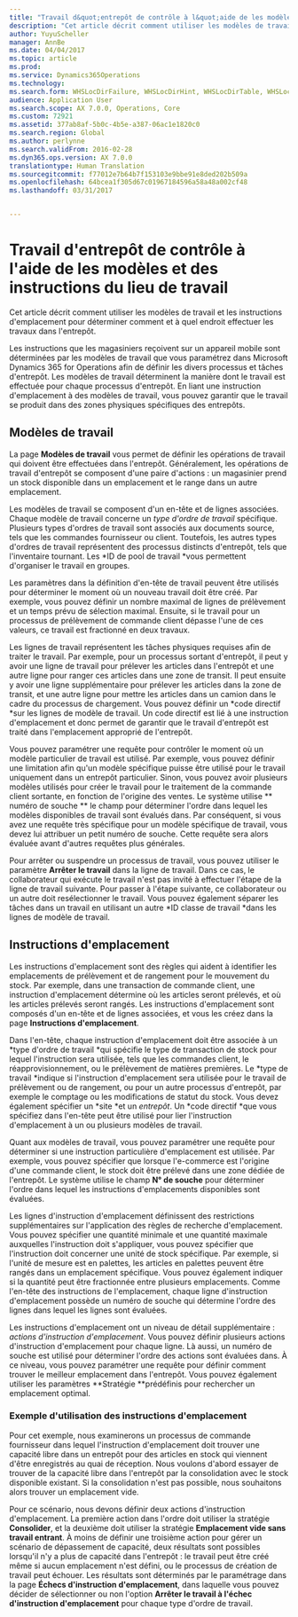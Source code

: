 ```yaml
---
title: "Travail d&quot;entrepôt de contrôle à l&quot;aide de les modèles et des instructions du lieu de travail"
description: "Cet article décrit comment utiliser les modèles de travail et les instructions d&quot;emplacement pour déterminer comment et à quel endroit effectuer les travaux dans l&quot;entrepôt."
author: YuyuScheller
manager: AnnBe
ms.date: 04/04/2017
ms.topic: article
ms.prod: 
ms.service: Dynamics365Operations
ms.technology: 
ms.search.form: WHSLocDirFailure, WHSLocDirHint, WHSLocDirTable, WHSLocDirTableUOM, WHSRFMenuItem, WHSWork, WHSWorkClass, WHSWorkPool, WHSWorkTemplateTable
audience: Application User
ms.search.scope: AX 7.0.0, Operations, Core
ms.custom: 72921
ms.assetid: 377ab8af-5b0c-4b5e-a387-06ac1e1820c0
ms.search.region: Global
ms.author: perlynne
ms.search.validFrom: 2016-02-28
ms.dyn365.ops.version: AX 7.0.0
translationtype: Human Translation
ms.sourcegitcommit: f77012e7b64b7f153103e9bbe91e8ded202b509a
ms.openlocfilehash: 64bcea1f305d67c01967184596a58a48a002cf48
ms.lasthandoff: 03/31/2017


---
```


# <a name="control-warehouse-work-by-using-work-templates-and-location-directives"></a>Travail d'entrepôt de contrôle à l'aide de les modèles et des instructions du lieu de travail

Cet article décrit comment utiliser les modèles de travail et les instructions d'emplacement pour déterminer comment et à quel endroit effectuer les travaux dans l'entrepôt.

Les instructions que les magasiniers reçoivent sur un appareil mobile sont déterminées par les modèles de travail que vous paramétrez dans Microsoft Dynamics 365 for Operations afin de définir les divers processus et tâches d'entrepôt. Les modèles de travail déterminent la manière dont le travail est effectuée pour chaque processus d'entrepôt. En liant une instruction d'emplacement à des modèles de travail, vous pouvez garantir que le travail se produit dans des zones physiques spécifiques des entrepôts.

## <a name="work-templates"></a>Modèles de travail
La page **Modèles de travail** vous permet de définir les opérations de travail qui doivent être effectuées dans l'entrepôt. Généralement, les opérations de travail d'entrepôt se composent d'une paire d'actions : un magasinier prend un stock disponible dans un emplacement et le range dans un autre emplacement. 

Les modèles de travail se composent d'un en-tête et de lignes associées. Chaque modèle de travail concerne un *type d'ordre de travail* spécifique. Plusieurs types d'ordres de travail sont associés aux documents source, tels que les commandes fournisseur ou client. Toutefois, les autres types d'ordres de travail représentent des processus distincts d'entrepôt, tels que l'inventaire tournant. Les *ID de pool de travail *vous permettent d'organiser le travail en groupes. 

Les paramètres dans la définition d'en-tête de travail peuvent être utilisés pour déterminer le moment où un nouveau travail doit être créé. Par exemple, vous pouvez définir un nombre maximal de lignes de prélèvement et un temps prévu de sélection maximal. Ensuite, si le travail pour un processus de prélèvement de commande client dépasse l'une de ces valeurs, ce travail est fractionné en deux travaux. 

Les lignes de travail représentent les tâches physiques requises afin de traiter le travail. Par exemple, pour un processus sortant d'entrepôt, il peut y avoir une ligne de travail pour prélever les articles dans l'entrepôt et une autre ligne pour ranger ces articles dans une zone de transit. Il peut ensuite y avoir une ligne supplémentaire pour prélever les articles dans la zone de transit, et une autre ligne pour mettre les articles dans un camion dans le cadre du processus de chargement. Vous pouvez définir un *code directif *sur les lignes de modèle de travail. Un code directif est lié à une instruction d'emplacement et donc permet de garantir que le travail d'entrepôt est traité dans l'emplacement approprié de l'entrepôt. 

Vous pouvez paramétrer une requête pour contrôler le moment où un modèle particulier de travail est utilisé. Par exemple, vous pouvez définir une limitation afin qu'un modèle spécifique puisse être utilisé pour le travail uniquement dans un entrepôt particulier. Sinon, vous pouvez avoir plusieurs modèles utilisés pour créer le travail pour le traitement de la commande client sortante, en fonction de l'origine des ventes. Le système utilise ** numéro de souche ** le champ pour déterminer l'ordre dans lequel les modèles disponibles de travail sont évalués dans. Par conséquent, si vous avez une requête très spécifique pour un modèle spécifique de travail, vous devez lui attribuer un petit numéro de souche. Cette requête sera alors évaluée avant d'autres requêtes plus générales. 

Pour arrêter ou suspendre un processus de travail, vous pouvez utiliser le paramètre **Arrêter le travail** dans la ligne de travail. Dans ce cas, le collaborateur qui exécute le travail n'est pas invité à effectuer l'étape de la ligne de travail suivante. Pour passer à l'étape suivante, ce collaborateur ou un autre doit resélectionner le travail. Vous pouvez également séparer les tâches dans un travail en utilisant un autre *ID classe de travail *dans les lignes de modèle de travail.

## <a name="location-directives"></a>Instructions d'emplacement
Les instructions d'emplacement sont des règles qui aident à identifier les emplacements de prélèvement et de rangement pour le mouvement du stock. Par exemple, dans une transaction de commande client, une instruction d'emplacement détermine où les articles seront prélevés, et où les articles prélevés seront rangés. Les instructions d'emplacement sont composés d'un en-tête et de lignes associées, et vous les créez dans la page **Instructions d'emplacement**. 

Dans l'en-tête, chaque instruction d'emplacement doit être associée à un *type d'ordre de travail *qui spécifie le type de transaction de stock pour lequel l'instruction sera utilisée, tels que les commandes client, le réapprovisionnement, ou le prélèvement de matières premières. Le *type de travail *indique si l'instruction d'emplacement sera utilisée pour le travail de prélèvement ou de rangement, ou pour un autre processus d'entrepôt, par exemple le comptage ou les modifications de statut du stock. Vous devez également spécifier un *site *et un *entrepôt*. Un *code directif *que vous spécifiez dans l'en-tête peut être utilisé pour lier l'instruction d'emplacement à un ou plusieurs modèles de travail. 

Quant aux modèles de travail, vous pouvez paramétrer une requête pour déterminer si une instruction particulière d'emplacement est utilisée. Par exemple, vous pouvez spécifier que lorsque l'e-commerce est l'origine d'une commande client, le stock doit être prélevé dans une zone dédiée de l'entrepôt. Le système utilise le champ **N° de souche** pour déterminer l'ordre dans lequel les instructions d'emplacements disponibles sont évaluées. 

Les lignes d'instruction d'emplacement définissent des restrictions supplémentaires sur l'application des règles de recherche d'emplacement. Vous pouvez spécifier une quantité minimale et une quantité maximale auxquelles l'instruction doit s'appliquer, vous pouvez spécifier que l'instruction doit concerner une unité de stock spécifique. Par exemple, si l'unité de mesure est en palettes, les articles en palettes peuvent être rangés dans un emplacement spécifique. Vous pouvez également indiquer si la quantité peut être fractionnée entre plusieurs emplacements. Comme l'en-tête des instructions de l'emplacement, chaque ligne d'instruction d'emplacement possède un numéro de souche qui détermine l'ordre des lignes dans lequel les lignes sont évaluées. 

Les instructions d'emplacement ont un niveau de détail supplémentaire : *actions d'instruction d'emplacement*. Vous pouvez définir plusieurs actions d'instruction d'emplacement pour chaque ligne. Là aussi, un numéro de souche est utilisé pour déterminer l'ordre des actions sont évaluées dans. À ce niveau, vous pouvez paramétrer une requête pour définir comment trouver le meilleur emplacement dans l'entrepôt. Vous pouvez également utiliser les paramètres **Stratégie **prédéfinis pour rechercher un emplacement optimal.

### <a name="example-of-the-use-of-location-directives"></a>Exemple d'utilisation des instructions d'emplacement

Pour cet exemple, nous examinerons un processus de commande fournisseur dans lequel l'instruction d'emplacement doit trouver une capacité libre dans un entrepôt pour des articles en stock qui viennent d'être enregistrés au quai de réception. Nous voulons d'abord essayer de trouver de la capacité libre dans l'entrepôt par la consolidation avec le stock disponible existant. Si la consolidation n'est pas possible, nous souhaitons alors trouver un emplacement vide. 

Pour ce scénario, nous devons définir deux actions d'instruction d'emplacement. La première action dans l'ordre doit utiliser la stratégie **Consolider**, et la deuxième doit utiliser la stratégie **Emplacement vide sans travail entrant**. À moins de définir une troisième action pour gérer un scénario de dépassement de capacité, deux résultats sont possibles lorsqu'il n'y a plus de capacité dans l'entrepôt : le travail peut être créé même si aucun emplacement n'est défini, ou le processus de création de travail peut échouer. Les résultats sont déterminés par le paramétrage dans la page **Échecs d'instruction d'emplacement**, dans laquelle vous pouvez décider de sélectionner ou non l'option **Arrêter le travail à l'échec d'instruction d'emplacement** pour chaque type d'ordre de travail.


